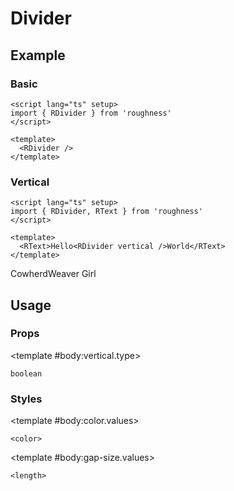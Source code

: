 <script lang="ts" setup>
import { RDetails, RDivider, RTable, RText } from 'roughness'
</script>

# Divider

## Example

### Basic

<RDetails>
  <template #summary>Show Code</template>

```vue
<script lang="ts" setup>
import { RDivider } from 'roughness'
</script>

<template>
  <RDivider />
</template>
```

</RDetails>

<RDivider />

### Vertical

<RDetails>
  <template #summary>Show Code</template>

```vue
<script lang="ts" setup>
import { RDivider, RText } from 'roughness'
</script>

<template>
  <RText>Hello<RDivider vertical />World</RText>
</template>
```

</RDetails>

<RText>Cowherd<RDivider vertical />Weaver Girl</RText>

## Usage

### Props

<RSpace overflow>
<RTable
  :columns="['name', 'type', 'default', 'description']"
  :rows="['vertical']"
>
  <template #body:*.name="{ row }">{{ row }}</template>

  <template #body:vertical.type>

  `boolean`

  </template>
  <template #body:vertical.default>

  `false`

  </template>
  <template #body:vertical.description>
    Whether to display vertical divider.
  </template>
</RTable>
</RSpace>

### Styles

<RSpace overflow>
<RTable
  :columns="['name', 'values', 'default', 'description']"
  :rows="['color', 'gap-size']"
>
  <template #body:*.name="{ row }">--r-divider-{{ row }}</template>

  <template #body:color.values>

  `<color>`

  </template>
  <template #body:color.default>

  `var(--r-common-primary-color)`

  </template>
  <template #body:color.description>
    Color of the divider.
  </template>

  <template #body:gap-size.values>

  `<length>`

  </template>
  <template #body:gap-size.default>

  `12px`

  </template>
  <template #body:gap-size.description>
    Size of the divider gap.
  </template>
</RTable>
</RSpace>
